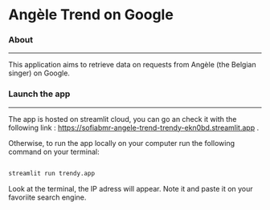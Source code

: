 # Angèle Trend on Google
  
### About 
---
This application aims to retrieve data on requests from Angèle (the Belgian singer) on Google.

### Launch the app
---
The app is hosted on streamlit cloud, you can go an check it with the following link : https://sofiabmr-angele-trend-trendy-ekn0bd.streamlit.app .

Otherwise, to run the app locally on your computer run the following command on your terminal:

```python

streamlit run trendy.app

```

  
Look at the terminal, the IP adress will appear. Note it and paste it on your favoriite search engine.